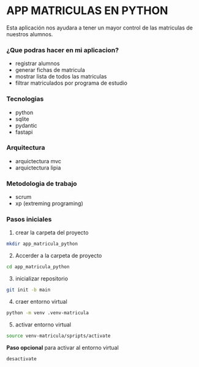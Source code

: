 # APP MATRICULAS EN PYTHON 
Esta aplicación nos ayudara a tener un mayor control de las matriculas de nuestros alumnos.
### ¿Que podras hacer en mi aplicacion?
- registrar alumnos
- generar fichas de matricula
- mostrar lista de todos las matriculas
- filtrar matriculados por programa de estudio 
### Tecnologias
- python
- sqlite
- pydantic
- fastapi
### Arquitectura
- arquictectura mvc
- arquictectura lipia
### Metodologia de trabajo 
- scrum
- xp (extreming programing)
### Pasos iniciales 

1. crear la carpeta del proyecto 
``` bash
mkdir app_matricula_python
```
2. Accerder a la carpeta de proyecto 
``` bash
cd app_matricula_python
```
3. inicializar repositorio 
```bash 
git init -b main
```
4. craer entorno virtual
```bash
python -m venv .venv-matricula
```
5. activar entorno virtual
```bash 
source venv-matricula/spripts/activate
```
**Paso opcional**
para activar al entorno virtual
``` bash
desactivate
```

